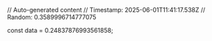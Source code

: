 // Auto-generated content
// Timestamp: 2025-06-01T11:41:17.538Z
// Random: 0.3589996714777075

const data = 0.24837876993561858;